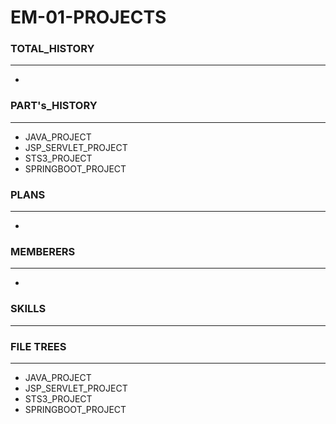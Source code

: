 # EM-01-PROJECTS

### TOTAL_HISTORY
---
-

### PART's_HISTORY
---
- JAVA_PROJECT
- JSP_SERVLET_PROJECT
- STS3_PROJECT
- SPRINGBOOT_PROJECT

### PLANS
---
-

### MEMBERERS
--- 
-

### SKILLS
--- 


### FILE TREES
--- 
- JAVA_PROJECT
- JSP_SERVLET_PROJECT
- STS3_PROJECT
- SPRINGBOOT_PROJECT



